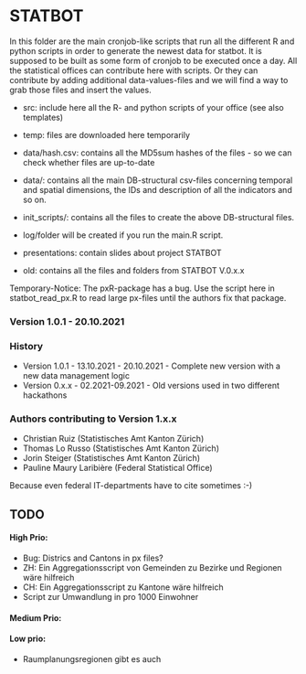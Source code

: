 # STATBOT

In this folder are the main cronjob-like scripts that run all the different R and python scripts in order to generate the newest data for statbot. It is supposed to be built as some form of cronjob to be executed once a day. All the statistical offices can contribute here with scripts. Or they can contribute by adding additional data-values-files and we will find a way to grab those files and insert the values.

- src: include here all the R- and python scripts of your office (see also templates)
- temp: files are downloaded here temporarily
- data/hash.csv: contains all the MD5sum hashes of the files - so we can check whether files are up-to-date
- data/: contains all the main DB-structural csv-files concerning temporal and spatial dimensions, the IDs and description of all the indicators and so on. 
- init_scripts/: contains all the files to create the above DB-structural files. 
- log/folder will be created if you run the main.R script.

- presentations: contain slides about project STATBOT
- old: contains all the files and folders from STATBOT V.0.x.x


Temporary-Notice: The pxR-package has a bug. Use the script here in statbot_read_px.R to read large px-files until the authors fix that package.


### Version 1.0.1 - 20.10.2021

### History

- Version 1.0.1 - 13.10.2021 - 20.10.2021 - Complete new version with a new data management logic
- Version 0.x.x - 02.2021-09.2021 - Old versions used in two different hackathons

### Authors contributing to Version 1.x.x
- Christian Ruiz (Statistisches Amt Kanton Zürich)
- Thomas Lo Russo (Statistisches Amt Kanton Zürich)
- Jorin Steiger (Statistisches Amt Kanton Zürich)
- Pauline Maury Laribière (Federal Statistical Office)

Because even federal IT-departments have to cite sometimes :-)


## TODO

#### High Prio:

- Bug: Districs and Cantons in px files?
- ZH: Ein Aggregationsscript von Gemeinden zu Bezirke und Regionen wäre hilfreich
- CH: Ein Aggregationsscript zu Kantone wäre hilfreich
- Script zur Umwandlung in pro 1000 Einwohner

#### Medium Prio:

#### Low prio: 

- Raumplanungsregionen gibt es auch
